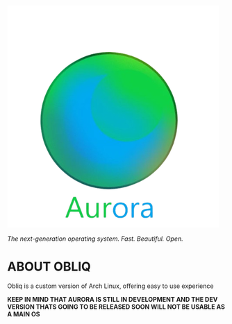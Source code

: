 ![image alt](https://github.com/Trollfaec/Aurora/blob/main/auroraNEWlogo-removebg-preview.png?raw=true)


*The next-generation operating system. Fast. Beautiful. Open.*

# ABOUT OBLIQ

Obliq is a custom version of Arch Linux, offering easy to use experience


**KEEP IN MIND THAT AURORA IS STILL IN DEVELOPMENT AND THE DEV VERSION THATS GOING TO BE RELEASED SOON WILL NOT BE USABLE AS A MAIN OS**
